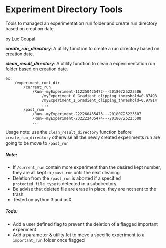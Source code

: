 # Experiment Directory Tools
Tools to managed an experimentation run folder and create run directory based on creation date

by Luc Coupal


***create_run_directory***: A utility function to create a run directory based on creation date.

***clean_result_directory***: A utility function to clean a experimentation run folder based on creation date.

    ex:
        /experiment_root_dir
            /current_run
                /Run--myExperiment-112250425472---20180725223506
                    /myExperiment_0_Gradient_clipping_threshold=0.87493
                    /myExperiment_1_Gradient_clipping_threshold=0.97914
                    ...
            /past_run
                /Run--myExperiment-222260435473---20180725223507
                /Run--myExperiment-232222435474---20180725223508
                ...

Usage note: use the `clean_result_directory` function before `create_run_directory` otherwise all the newly
created experiments run are going to be move to `/past_run`
    
    
   
##### Note:
- If `/current_run` contain more experiment than the desired kept number, they are all kept in `/past_run` until the next cleaning
- Deletion from the `/past_run` is aborted if a specified `protected_file_type` is detected in a subdirectory
- Be advise that deleted file are erase in place, they are not sent to the trash
- Tested on python 3 and osX

##### Todo:
- Add a user defined flag to prevent the deletion of a flagged important experiment
- Add a parameter & utility fct to move a specific experiment to a `important_run` folder once flagged